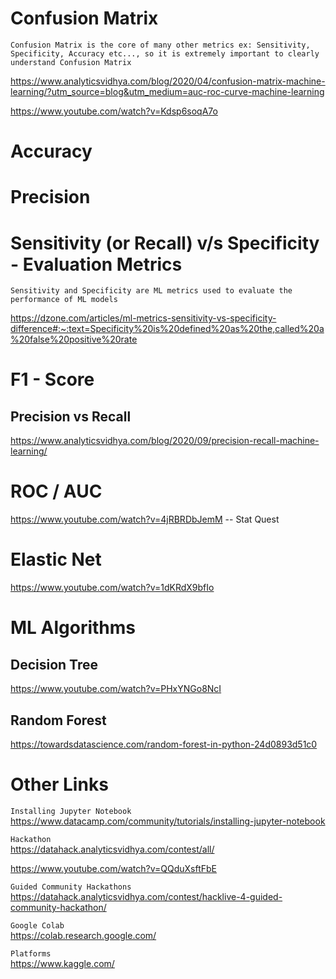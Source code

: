 # Confusion Matrix

`Confusion Matrix is the core of many other metrics ex: Sensitivity, Specificity, Accuracy etc..., so it is extremely important to clearly understand Confusion Matrix`

https://www.analyticsvidhya.com/blog/2020/04/confusion-matrix-machine-learning/?utm_source=blog&utm_medium=auc-roc-curve-machine-learning

https://www.youtube.com/watch?v=Kdsp6soqA7o

# Accuracy

# Precision

# Sensitivity (or Recall) v/s Specificity - Evaluation Metrics

`Sensitivity and Specificity are ML metrics used to evaluate the performance of ML models`

https://dzone.com/articles/ml-metrics-sensitivity-vs-specificity-difference#:~:text=Specificity%20is%20defined%20as%20the,called%20a%20false%20positive%20rate

# F1 - Score

## Precision vs Recall

https://www.analyticsvidhya.com/blog/2020/09/precision-recall-machine-learning/

# ROC / AUC

https://www.youtube.com/watch?v=4jRBRDbJemM -- Stat Quest

# Elastic Net

https://www.youtube.com/watch?v=1dKRdX9bfIo

# ML Algorithms

## Decision Tree

https://www.youtube.com/watch?v=PHxYNGo8NcI

## Random Forest

https://towardsdatascience.com/random-forest-in-python-24d0893d51c0

# Other Links

`Installing Jupyter Notebook`  
https://www.datacamp.com/community/tutorials/installing-jupyter-notebook

`Hackathon`  
https://datahack.analyticsvidhya.com/contest/all/

https://www.youtube.com/watch?v=QQduXsftFbE

`Guided Community Hackathons`  
https://datahack.analyticsvidhya.com/contest/hacklive-4-guided-community-hackathon/

`Google Colab`  
https://colab.research.google.com/

`Platforms`  
https://www.kaggle.com/
